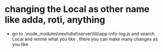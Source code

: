 
# changing the Local as other name like adda, roti, anything
- go to .\node_modules\next\dist\server\lib\app-info-log.js and search Local and renme what you like , there you can make many changes as you like


#